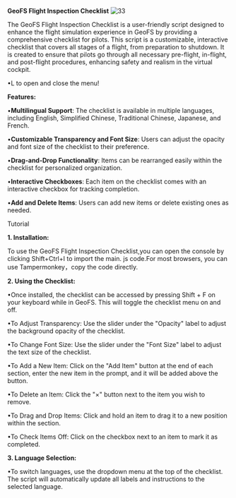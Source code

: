 
****GeoFS Flight Inspection Checklist****
![33](https://github.com/user-attachments/assets/b838032a-18e1-4a39-b170-0b1bf5844c12)

The GeoFS Flight Inspection Checklist is a user-friendly script designed to enhance the flight simulation experience in GeoFS by providing a comprehensive checklist for pilots. This script is a customizable, interactive checklist that covers all stages of a flight, from preparation to shutdown. It is created to ensure that pilots go through all necessary pre-flight, in-flight, and post-flight procedures, enhancing safety and realism in the virtual cockpit.


•L to open and close the menu!


**Features:**

•**Multilingual Support**: The checklist is available in multiple languages, including English, Simplified Chinese, Traditional Chinese, Japanese, and French.

•**Customizable Transparency and Font Size**: Users can adjust the opacity and font size of the checklist to their preference.

•**Drag-and-Drop Functionality**: Items can be rearranged easily within the checklist for personalized organization.

•**Interactive Checkboxes**: Each item on the checklist comes with an interactive checkbox for tracking completion.

•**Add and Delete Items**: Users can add new items or delete existing ones as needed.




Tutorial

**1. Installation:**

To use the GeoFS Flight Inspection Checklist,you can open the console by clicking Shift+Ctrl+I to import the main. js code.For most browsers, you can use Tampermonkey，copy the code directly.






**2. Using the Checklist:**

•Once installed, the checklist can be accessed by pressing Shift + F on your keyboard while in GeoFS. This will toggle the checklist menu on and off.

•To Adjust Transparency: Use the slider under the "Opacity" label to adjust the background opacity of the checklist.

•To Change Font Size: Use the slider under the "Font Size" label to adjust the text size of the checklist.

•To Add a New Item: Click on the "Add Item" button at the end of each section, enter the new item in the prompt, and it will be added above the button.

•To Delete an Item: Click the "×" button next to the item you wish to remove.

•To Drag and Drop Items: Click and hold an item to drag it to a new position within the section.

•To Check Items Off: Click on the checkbox next to an item to mark it as completed.





**3. Language Selection:**

•To switch languages, use the dropdown menu at the top of the checklist. The script will automatically update all labels and instructions to the selected language.





